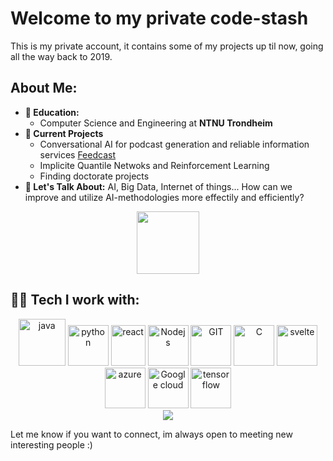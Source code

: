 <h1> Welcome to my private code-stash </h1>
This is my private account, it contains some of my projects up til now, going all the way back to 2019.

## About Me:

- **🏦 Education:**
    - Computer Science and Engineering at **NTNU Trondheim**
- **🔭 Current Projects**
    - Conversational AI for podcast generation and reliable information services
      [Feedcast](https://open.spotify.com/show/1CiHMj9fpBbBQuRZt12SM4)
    - Implicite Quantile Netwoks and Reinforcement Learning
    - Finding doctorate projects
- **💬 Let's Talk About:** AI, Big Data, Internet of things... How can we improve and utilize AI-methodologies more effectily and efficiently?

<div align="center">
<img src="https://tenor.com/view/walking-duck-gif-8274121367215425776.gif" width="100" align="center"/>
</div>

<h2> 🧑‍💻 Tech I work with: </h2>

<div align="center">
      <img src="https://www.vectorlogo.zone/logos/java/java-icon.svg" alt="java"           width="75" height="75"/> 
      <img src="https://www.vectorlogo.zone/logos/python/python-icon.svg" alt="python"     width="65 height="65"/>
      <img src="https://www.vectorlogo.zone/logos/reactjs/reactjs-icon.svg" alt="react"  width="55" height="65"/>
      <img src="https://www.vectorlogo.zone/logos/nodejs/nodejs-icon.svg" alt="Nodejs"     width="65" height="65"/>
      <img src="https://www.vectorlogo.zone/logos/git-scm/git-scm-icon.svg" alt="GIT"      width="65" height="65"/> 
      <img src="https://upload.wikimedia.org/wikipedia/commons/1/18/C_Programming_Language.svg" alt = "C" width="65" height="65"/>
      <img src= "https://www.vectorlogo.zone/logos/sveltetechnology/sveltetechnology-icon.svg" alt="svelte" width="65" height="65"/>
      <img src= "https://www.vectorlogo.zone/logos/microsoft_azure/microsoft_azure-icon.svg" alt="azure" width="65" height="65"/>
        <img src= "https://www.vectorlogo.zone/logos/google_cloud/google_cloud-icon.svg" alt="Google cloud" width="65" height="65"/>
        <img src= "https://www.vectorlogo.zone/logos/tensorflow/tensorflow-icon.svg" alt="tensorflow" width="65" height="65"/>
</div>
<div align="center">
    <img src=https://github-readme-stats.vercel.app/api/top-langs/?username=pilotCapp&theme=vue&show_icons=true&hide_border=true&layout=compact>
</div>


Let me know if you want to connect, im always open to meeting new interesting people :)

<!--

# <h2>⚙️ GitHub Stats</h2>

**pilotCapp/pilotCapp** is a ✨ _special_ ✨ repository because its `README.md` (this file) appears on your GitHub profile.

Here are some ideas to get you started:

- 🔭 I’m currently working on ...
- 🌱 I’m currently learning ...
- 👯 I’m looking to collaborate on ...
- 🤔 I’m looking for help with ...
- 💬 Ask me about ...
- 📫 How to reach me: ...
- 😄 Pronouns: ...
- ⚡ Fun fact: ...

![pilotCapp's Streak](https://github-readme-streak-stats.herokuapp.com/?user=pilotCapp&theme=vue&hide_border=true)

![pilotCapp's Stats](https://github-readme-stats.vercel.app/api?username=pilotCapp&theme=vue&show_icons=true&hide_border=true&count_private=false)

-->

